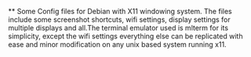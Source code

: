 ** Some Config files for Debian with X11 windowing system.
The files include some screenshot shortcuts, wifi settings, display settings for multiple displays and all.The terminal emulator used is mlterm for its simplicity, except the wifi settings 
everything else can be replicated with ease and minor modification on any unix based system running x11.
